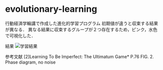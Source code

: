 # evolutionary-learning
行動経済学輪講で作成した進化的学習プログラム
初期値が違うと収束する結果が異なる．
異なる結果に収束するグループが２つ存在するため，ピンク，水色で可視化した．

結果
![学習結果](https://github.com/KACG-D/evolutionary-learning/blob/main/elearning.gif?raw=true "学習結果")

参考文献
[2]Learning To Be Imperfect: The Ultimatum Game* P.76 FIG. 2. Phase diagram, no noise
